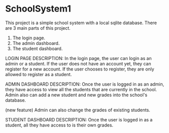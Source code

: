 # SchoolSystem1
This project is a simple school system with a local sqlite database. There are 3 main parts of this project.
1) The login page.
2) The admin dashboard.
3) The student dashboard.


LOGIN PAGE DESCRIPTION:
In the login page, the user can login as an admin or a student.
If the user does not have an account yet, they can register for a new account.
If the user chooses to register, they are only allowed to register as a student.



ADMIN DASHBOARD DESCRIPTION:
Once the user is logged in as an admin, they have access to view all the students that are currently in the school.
Admin also can add a new student and new grades into the school's database. 

(new feature) Admin can also change the grades of existing students.




STUDENT DASHBOARD DESCRIPTION:
Once the user is logged in as a student, all they have access to is their own grades.
